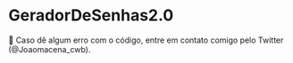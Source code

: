 # GeradorDeSenhas2.0

📢 Caso dê algum erro com o código, entre em contato comigo pelo Twitter (@Joaomacena_cwb).
